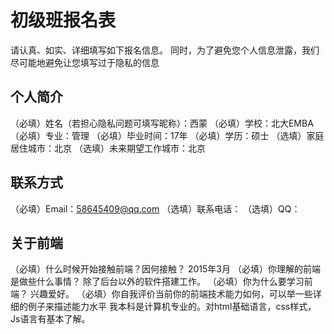 # 初级班报名表

请认真、如实、详细填写如下报名信息。
同时，为了避免您个人信息泄露，我们尽可能地避免让您填写过于隐私的信息

## 个人简介

（必填）姓名（若担心隐私问题可填写昵称）：西蒙
（必填）学校：北大EMBA
（必填）专业：管理
（必填）毕业时间：17年
（必填）学历：硕士
（选填）家庭居住城市：北京
（选填）未来期望工作城市：北京

## 联系方式

（必填）Email：58645409@qq.com
（选填）联系电话：
（选填）QQ：

## 关于前端

（必填）什么时候开始接触前端？因何接触？
2015年3月
（必填）你理解的前端是做些什么事情？
除了后台以外的软件搭建工作。
（必填）你为什么要学习前端？
兴趣爱好。
（必填）你自我评价当前你的前端技术能力如何，可以举一些详细的例子来描述能力水平
我本科是计算机专业的。对html基础语言，css样式，Js语言有基本了解。
